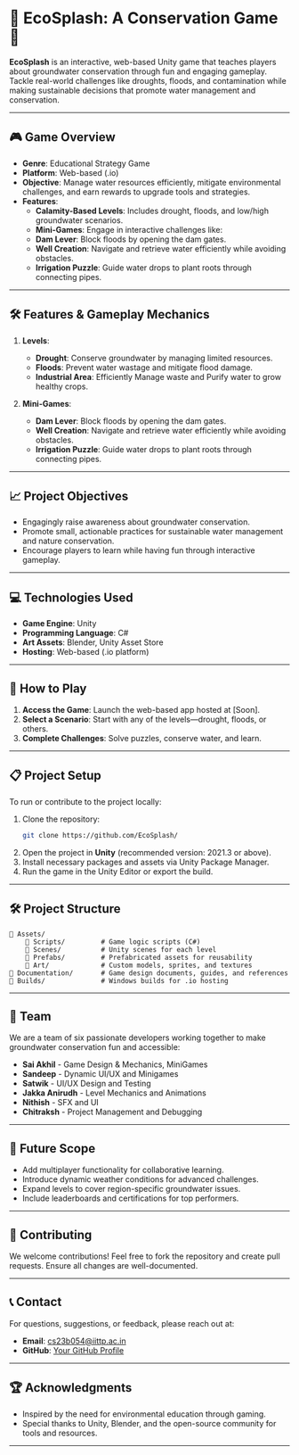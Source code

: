 # 🌊 **EcoSplash: A Conservation Game** 🌱  

**EcoSplash** is an interactive, web-based Unity game that teaches players about groundwater conservation through fun and engaging gameplay. Tackle real-world challenges like droughts, floods, and contamination while making sustainable decisions that promote water management and conservation.  

---

## 🎮 **Game Overview**
- **Genre**: Educational Strategy Game  
- **Platform**: Web-based (.io)  
- **Objective**: Manage water resources efficiently, mitigate environmental challenges, and earn rewards to upgrade tools and strategies.  
- **Features**:
  - **Calamity-Based Levels**: Includes drought, floods, and low/high groundwater scenarios.  
  - **Mini-Games**: Engage in interactive challenges like:
   - **Dam Lever**: Block floods by opening the dam gates.  
   - **Well Creation**: Navigate and retrieve water efficiently while avoiding obstacles.  
   - **Irrigation Puzzle**: Guide water drops to plant roots through connecting pipes.    

---

## 🛠️ **Features & Gameplay Mechanics**
1. **Levels**:  
   - **Drought**: Conserve groundwater by managing limited resources.  
   - **Floods**: Prevent water wastage and mitigate flood damage.  
   - **Industrial Area**: Efficiently Manage waste and Purify water to grow healthy crops.
     
2. **Mini-Games**:  
   - **Dam Lever**: Block floods by opening the dam gates.  
   - **Well Creation**: Navigate and retrieve water efficiently while avoiding obstacles.  
   - **Irrigation Puzzle**: Guide water drops to plant roots through connecting pipes.   

---

## 📈 **Project Objectives**
- Engagingly raise awareness about groundwater conservation.  
- Promote small, actionable practices for sustainable water management and nature conservation.  
- Encourage players to learn while having fun through interactive gameplay.  

---

## 💻 **Technologies Used**
- **Game Engine**: Unity  
- **Programming Language**: C#  
- **Art Assets**: Blender, Unity Asset Store  
- **Hosting**: Web-based (.io platform)

---

## 🚀 **How to Play**
1. **Access the Game**: Launch the web-based app hosted at [Soon].  
2. **Select a Scenario**: Start with any of the levels—drought, floods, or others.  
3. **Complete Challenges**: Solve puzzles, conserve water, and learn. 

---

## 📋 **Project Setup**
To run or contribute to the project locally:  
1. Clone the repository:  
   ```bash
   git clone https://github.com/EcoSplash/
   ```  
2. Open the project in **Unity** (recommended version: 2021.3 or above).  
3. Install necessary packages and assets via Unity Package Manager.  
4. Run the game in the Unity Editor or export the build.

---

## 🛠️ **Project Structure**
```
📂 Assets/
    📂 Scripts/         # Game logic scripts (C#)
    📂 Scenes/          # Unity scenes for each level
    📂 Prefabs/         # Prefabricated assets for reusability
    📂 Art/             # Custom models, sprites, and textures
📂 Documentation/       # Game design documents, guides, and references
📂 Builds/              # Windows builds for .io hosting
```

---

## 🧠 **Team**
We are a team of six passionate developers working together to make groundwater conservation fun and accessible:  
- **Sai Akhil** - Game Design & Mechanics, MiniGames  
- **Sandeep** - Dynamic UI/UX and Minigames  
- **Satwik** - UI/UX Design and Testing
- **Jakka Anirudh** - Level Mechanics and Animations  
- **Nithish** - SFX and UI  
- **Chitraksh** - Project Management and Debugging 

---

## 🌟 **Future Scope**
- Add multiplayer functionality for collaborative learning.  
- Introduce dynamic weather conditions for advanced challenges.  
- Expand levels to cover region-specific groundwater issues.  
- Include leaderboards and certifications for top performers.  

---

## 🤝 **Contributing**
We welcome contributions! Feel free to fork the repository and create pull requests. Ensure all changes are well-documented.  

---

## 📞 **Contact**
For questions, suggestions, or feedback, please reach out at:  
- **Email**: cs23b054@iittp.ac.in 
- **GitHub**: [Your GitHub Profile](https://github.com/YourProfile)  

---

## 🏆 **Acknowledgments**
- Inspired by the need for environmental education through gaming.  
- Special thanks to Unity, Blender, and the open-source community for tools and resources.

---
